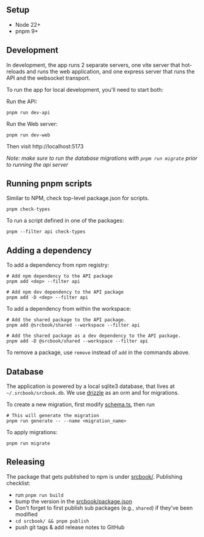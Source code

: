 ## Setup

- Node 22+
- pnpm 9+

## Development

In development, the app runs 2 separate servers, one vite server that hot-reloads and runs the web application, and one express server that runs the API and the websocket transport.

To run the app for local development, you'll need to start both:

Run the API:

```shell
pnpm run dev-api
```

Run the Web server:

```shell
pnpm run dev-web
```

Then visit http://localhost:5173

_Note: make sure to run the database migrations with `pnpm run migrate` prior to running the api server_

## Running pnpm scripts

Similar to NPM, check top-level package.json for scripts.

```shell
pnpm check-types
```

To run a script defined in one of the packages:

```shell
pnpm --filter api check-types
```

## Adding a dependency

To add a dependency from npm registry:

```shell
# Add npm dependency to the API package
pnpm add <dep> --filter api

# Add npm dev dependency to the API package
pnpm add -D <dep> --filter api
```

To add a dependency from within the workspace:

```shell
# Add the shared package to the API package.
pnpm add @srcbook/shared --workspace --filter api

# Add the shared package as a dev dependency to the API package.
pnpm add -D @srcbook/shared --workspace --filter api
```

To remove a package, use `remove` instead of `add` in the commands above.

## Database

The application is powered by a local sqlite3 database, that lives at `~/.srcbook/srcbook.db`. We use [drizzle](https://orm.drizzle.team/) as an orm and for migrations.

To create a new migration, first modify [schema.ts](./packages/api/db/schema.mts), then run

```shell
# This will generate the migration
pnpm run generate -- --name <migration_name>
```

To apply migrations:

```shell
pnpm run migrate
```

## Releasing

The package that gets published to npm is under [srcbook/](./srcbook/). Publishing checklist:

- run `pnpm run build`
- bump the version in the [srcbook/package.json](./srcbook/package.json)
- Don't forget to first publish sub packages (e.g., `shared`) if they've been modified
- `cd srcbook/ && pnpm publish`
- push git tags & add release notes to GitHub
